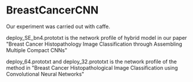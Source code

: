 # BreastCancerCNN
Our experiment was carried out with caffe.

deploy_SE_bn4.prototxt is the network profile of hybrid model in our paper "Breast Cancer Histopathology Image Classification through Assembling Multiple
Compact CNNs"

deploy_64.prototxt and deploy_32.prototxt is the network profile of the method in "Breast Cancer Histopathological Image Classification using Convolutional Neural Networks"
